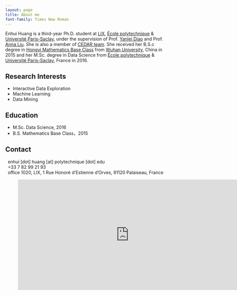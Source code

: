 ```yaml
---
layout: page
title: About me
font-family: Times New Roman
---
```

Enhui Huang is a third-year Ph.D. student at [LIX](https://www.lix.polytechnique.fr/), [École polytechnique](https://www.polytechnique.edu/en) & [Université Paris-Saclay](https://www.universite-paris-saclay.fr/en), under the supervision of Prof. [Yanlei Diao](http://www.lix.polytechnique.fr/~yanlei.diao/) and Prof. [Anna Liu](http://people.math.umass.edu/~anna/). She is also a member of [CEDAR team](https://team.inria.fr/cedar/). She received her B.S.c degree in [Hongyi Mathematics Base Class](http://202.114.70.140/Englishversion/) from [Wuhan University](http://en.whu.edu.cn/), China in 2015 and her M.Sc. degree in Data Science from [École polytechnique](https://www.polytechnique.edu/en) & [Université Paris-Saclay](https://www.universite-paris-saclay.fr/en), France in 2016.

<!---
<a name="curriculum-vitae"></a>
## Curriculum vitae:
More details can be found in the [CV](resume/CV-Enhui_HUANG-en.pdf).
-->

<a name="research-interests"></a>
## Research Interests  
 - Interactive Data Exploration 
 - Machine Learning  
 - Data Mining

<a name="education"></a>
## Education  
 - <i class="fas fa-graduation-cap"></i>M.Sc. Data Science, 2016
 - <i class="fas fa-graduation-cap"></i>B.S. Mathematics Base Class，2015

<a name="contact"></a>
## Contact  
 <i class="fas fa-envelope fa-2x"></i> &nbsp; enhui [dot] huang [at] polytechnique [dot] edu  
 <i class="fas fa-phone fa-2x"></i> &nbsp; +33 7 82 99 21 93  
 <i class="fas fa-map-marked-alt fa-2x"></i> &nbsp; office 1020, LIX, 1 Rue Honoré d’Estienne d’Orves, 91120 Palaiseau, France 

 <figure>
<iframe src="https://www.google.com/maps/embed?pb=!1m18!1m12!1m3!1d2632.530652398582!2d2.2033549153353897!3d48.71445121878533!2m3!1f0!2f0!3f0!3m2!1i1024!2i768!4f13.1!3m3!1m2!1s0x47e6789394d82f59%3A0xcf94d20780385684!2sLaboratoire+d&#39;informatique+de+l&#39;%C3%89cole+Polytechnique+(LIX)!5e0!3m2!1sen!2sfr!4v1542062033641" width="700" height="350" frameborder="0" style="border:0" allowfullscreen></iframe>
 </figure>


